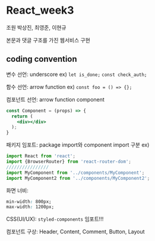 # React_week3

조원 박상진, 최영준, 이현규

본문과 댓글 구조를 가진 웹서비스 구현

## coding convention

변수 선언: underscore
ex) `let is_done;` `const check_auth;`

함수 선언: arrow function
ex) `const foo = () => {};`

컴포넌트 선언: arrow function component
```jsx
const Component = (props) => {
  return (
    <div></div>
  );  
}
```

패키지 임포트: package import와 component import 구분
ex)
```jsx
import React from 'react';
import {BrowserRouter} from 'react-router-dom';
////////////////
import MyComponent from '../components/MyComponent';
import MyComponent2 from '../components/MyComponent2';
```


화면 너비:
```css
min-width: 800px;
max-width: 1200px;
```

CSS(UI/UX):
`styled-components` 임포트!!!

컴포넌트 구상: Header, Content, Comment, Button, Layout
